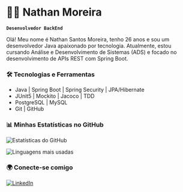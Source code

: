 # 🧑‍💻 Nathan Moreira

**`Desenvolvedor BackEnd`**

Olá! Meu nome é Nathan Santos Moreira, tenho 26 anos e sou um desenvolvedor Java apaixonado por tecnologia. Atualmente, estou cursando Análise e Desenvolvimento de Sistemas (ADS) e focado no desenvolvimento de APIs REST com Spring Boot.

### 🛠️ Tecnologias e Ferramentas
- Java | Spring Boot | Spring Security | JPA/Hibernate
- JUnit5 | Mockito | Jacoco | TDD
- PostgreSQL | MySQL
- Git | GitHub

### 📊 Minhas Estatísticas no GitHub
![Estatísticas do GitHub](https://github-readme-stats.vercel.app/api?username=Nathangc77&show_icons=true&theme=tokyonight&include_all_commits=true&locale=pt-br)

![Linguagens mais usadas](https://github-readme-stats.vercel.app/api/top-langs/?username=Nathangc77&layout=compact&theme=tokyonight&hide_border=true)

### 🌍 Conecte-se comigo
[![LinkedIn](https://img.shields.io/badge/-LinkedIn-blue?style=flat&logo=Linkedin&logoColor=white)](https://www.linkedin.com/in/nathan-moreira-dev/)
